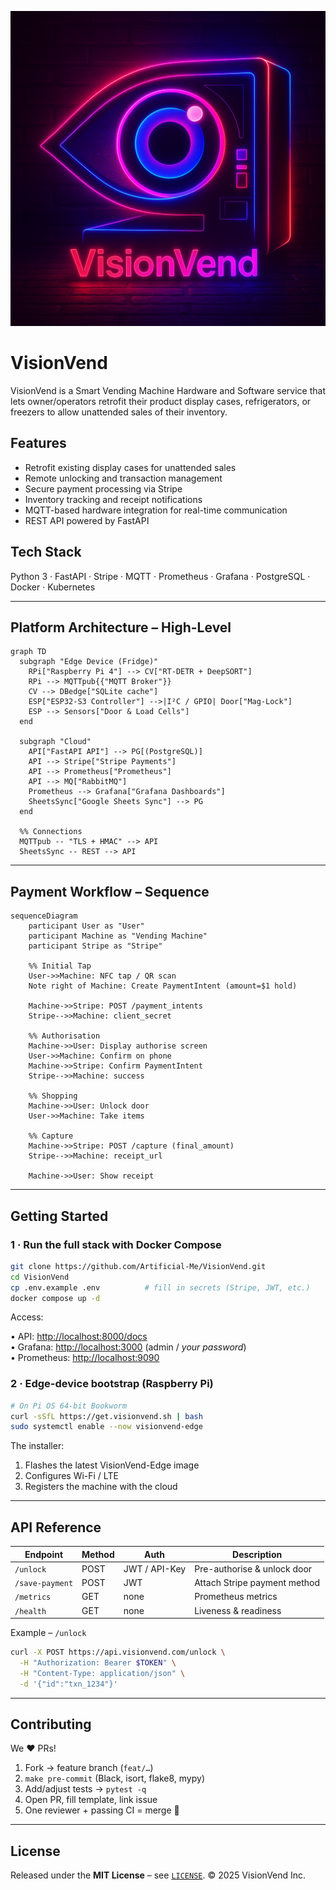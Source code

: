 ![VisionVend Logo](assets/logo.png)

# VisionVend

VisionVend is a Smart Vending Machine Hardware and Software service that lets owner/operators retrofit their product display cases, refrigerators, or freezers to allow unattended sales of their inventory.

## Features

- Retrofit existing display cases for unattended sales  
- Remote unlocking and transaction management  
- Secure payment processing via Stripe  
- Inventory tracking and receipt notifications  
- MQTT-based hardware integration for real-time communication  
- REST API powered by FastAPI  

## Tech Stack

Python 3 · FastAPI · Stripe · MQTT · Prometheus · Grafana · PostgreSQL · Docker · Kubernetes

---

## Platform Architecture – High-Level

```mermaid
graph TD
  subgraph "Edge Device (Fridge)"
    RPi["Raspberry Pi 4"] --> CV["RT-DETR + DeepSORT"]
    RPi --> MQTTpub{{"MQTT Broker"}}
    CV --> DBedge["SQLite cache"]
    ESP["ESP32-S3 Controller"] -->|I²C / GPIO| Door["Mag-Lock"]
    ESP --> Sensors["Door & Load Cells"]
  end

  subgraph "Cloud"
    API["FastAPI API"] --> PG[(PostgreSQL)]
    API --> Stripe["Stripe Payments"]
    API --> Prometheus["Prometheus"]
    API --> MQ["RabbitMQ"]
    Prometheus --> Grafana["Grafana Dashboards"]
    SheetsSync["Google Sheets Sync"] --> PG
  end

  %% Connections
  MQTTpub -- "TLS + HMAC" --> API
  SheetsSync -- REST --> API
```

---

## Payment Workflow – Sequence

```mermaid
sequenceDiagram
    participant User as "User"
    participant Machine as "Vending Machine"
    participant Stripe as "Stripe"

    %% Initial Tap
    User->>Machine: NFC tap / QR scan
    Note right of Machine: Create PaymentIntent (amount=$1 hold)

    Machine->>Stripe: POST /payment_intents
    Stripe-->>Machine: client_secret

    %% Authorisation
    Machine->>User: Display authorise screen
    User->>Machine: Confirm on phone
    Machine->>Stripe: Confirm PaymentIntent
    Stripe-->>Machine: success

    %% Shopping
    Machine->>User: Unlock door
    User->>Machine: Take items

    %% Capture
    Machine->>Stripe: POST /capture (final_amount)
    Stripe-->>Machine: receipt_url

    Machine->>User: Show receipt
```

---

## Getting Started

### 1 · Run the full stack with Docker Compose

```bash
git clone https://github.com/Artificial-Me/VisionVend.git
cd VisionVend
cp .env.example .env          # fill in secrets (Stripe, JWT, etc.)
docker compose up -d
```

Access:

• API: <http://localhost:8000/docs>  
• Grafana: <http://localhost:3000> (admin / _your password_)  
• Prometheus: <http://localhost:9090>

### 2 · Edge-device bootstrap (Raspberry Pi)

```bash
# On Pi OS 64-bit Bookworm
curl -sSfL https://get.visionvend.sh | bash
sudo systemctl enable --now visionvend-edge
```

The installer:

1. Flashes the latest VisionVend-Edge image  
2. Configures Wi-Fi / LTE  
3. Registers the machine with the cloud  

---

## API Reference

| Endpoint | Method | Auth | Description |
|----------|--------|------|-------------|
| `/unlock` | POST | JWT / API-Key | Pre-authorise & unlock door |
| `/save-payment` | POST | JWT | Attach Stripe payment method |
| `/metrics` | GET | none | Prometheus metrics |
| `/health` | GET | none | Liveness & readiness |

Example – `/unlock`

```bash
curl -X POST https://api.visionvend.com/unlock \
  -H "Authorization: Bearer $TOKEN" \
  -H "Content-Type: application/json" \
  -d '{"id":"txn_1234"}'
```

---

## Contributing

We ❤️ PRs!

1. Fork → feature branch (`feat/…`)  
2. `make pre-commit` (Black, isort, flake8, mypy)  
3. Add/adjust tests → `pytest -q`  
4. Open PR, fill template, link issue  
5. One reviewer + passing CI = merge 🎉  

---

## License

Released under the **MIT License** – see [`LICENSE`](LICENSE).
© 2025 VisionVend Inc.
